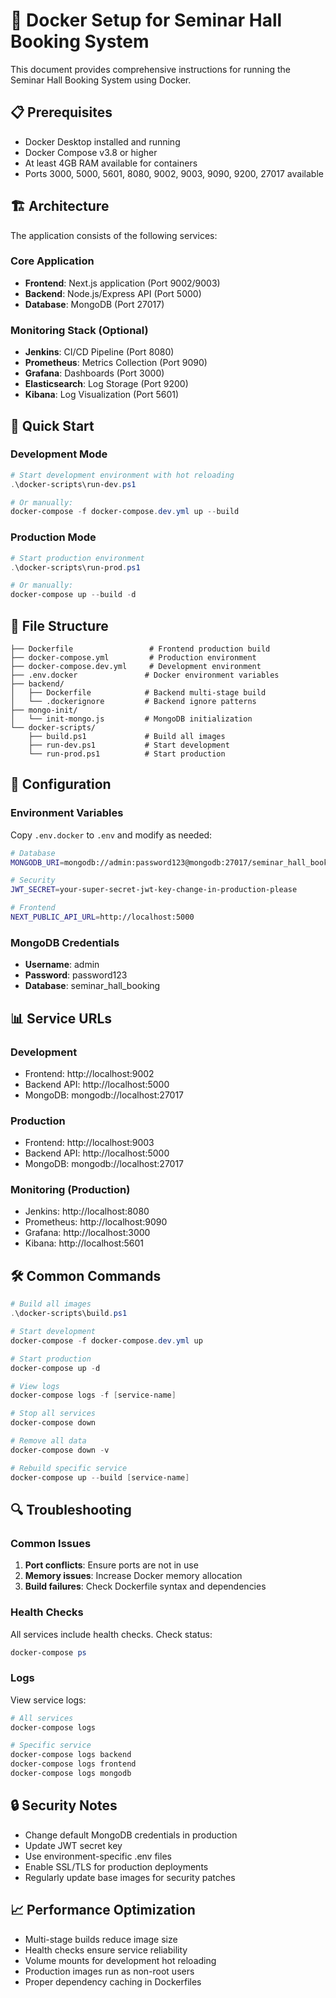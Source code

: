 # 🐳 Docker Setup for Seminar Hall Booking System

This document provides comprehensive instructions for running the Seminar Hall Booking System using Docker.

## 📋 Prerequisites

- Docker Desktop installed and running
- Docker Compose v3.8 or higher
- At least 4GB RAM available for containers
- Ports 3000, 5000, 5601, 8080, 9002, 9003, 9090, 9200, 27017 available

## 🏗️ Architecture

The application consists of the following services:

### Core Application
- **Frontend**: Next.js application (Port 9002/9003)
- **Backend**: Node.js/Express API (Port 5000)
- **Database**: MongoDB (Port 27017)

### Monitoring Stack (Optional)
- **Jenkins**: CI/CD Pipeline (Port 8080)
- **Prometheus**: Metrics Collection (Port 9090)
- **Grafana**: Dashboards (Port 3000)
- **Elasticsearch**: Log Storage (Port 9200)
- **Kibana**: Log Visualization (Port 5601)

## 🚀 Quick Start

### Development Mode
```powershell
# Start development environment with hot reloading
.\docker-scripts\run-dev.ps1

# Or manually:
docker-compose -f docker-compose.dev.yml up --build
```

### Production Mode
```powershell
# Start production environment
.\docker-scripts\run-prod.ps1

# Or manually:
docker-compose up --build -d
```

## 📁 File Structure

```
├── Dockerfile                 # Frontend production build
├── docker-compose.yml         # Production environment
├── docker-compose.dev.yml     # Development environment
├── .env.docker               # Docker environment variables
├── backend/
│   ├── Dockerfile            # Backend multi-stage build
│   └── .dockerignore         # Backend ignore patterns
├── mongo-init/
│   └── init-mongo.js         # MongoDB initialization
└── docker-scripts/
    ├── build.ps1             # Build all images
    ├── run-dev.ps1           # Start development
    └── run-prod.ps1          # Start production
```

## 🔧 Configuration

### Environment Variables

Copy `.env.docker` to `.env` and modify as needed:

```bash
# Database
MONGODB_URI=mongodb://admin:password123@mongodb:27017/seminar_hall_booking?authSource=admin

# Security
JWT_SECRET=your-super-secret-jwt-key-change-in-production-please

# Frontend
NEXT_PUBLIC_API_URL=http://localhost:5000
```

### MongoDB Credentials
- **Username**: admin
- **Password**: password123
- **Database**: seminar_hall_booking

## 📊 Service URLs

### Development
- Frontend: http://localhost:9002
- Backend API: http://localhost:5000
- MongoDB: mongodb://localhost:27017

### Production
- Frontend: http://localhost:9003
- Backend API: http://localhost:5000
- MongoDB: mongodb://localhost:27017

### Monitoring (Production)
- Jenkins: http://localhost:8080
- Prometheus: http://localhost:9090
- Grafana: http://localhost:3000
- Kibana: http://localhost:5601

## 🛠️ Common Commands

```powershell
# Build all images
.\docker-scripts\build.ps1

# Start development
docker-compose -f docker-compose.dev.yml up

# Start production
docker-compose up -d

# View logs
docker-compose logs -f [service-name]

# Stop all services
docker-compose down

# Remove all data
docker-compose down -v

# Rebuild specific service
docker-compose up --build [service-name]
```

## 🔍 Troubleshooting

### Common Issues

1. **Port conflicts**: Ensure ports are not in use
2. **Memory issues**: Increase Docker memory allocation
3. **Build failures**: Check Dockerfile syntax and dependencies

### Health Checks

All services include health checks. Check status:
```powershell
docker-compose ps
```

### Logs

View service logs:
```powershell
# All services
docker-compose logs

# Specific service
docker-compose logs backend
docker-compose logs frontend
docker-compose logs mongodb
```

## 🔒 Security Notes

- Change default MongoDB credentials in production
- Update JWT secret key
- Use environment-specific .env files
- Enable SSL/TLS for production deployments
- Regularly update base images for security patches

## 📈 Performance Optimization

- Multi-stage builds reduce image size
- Health checks ensure service reliability
- Volume mounts for development hot reloading
- Production images run as non-root users
- Proper dependency caching in Dockerfiles
